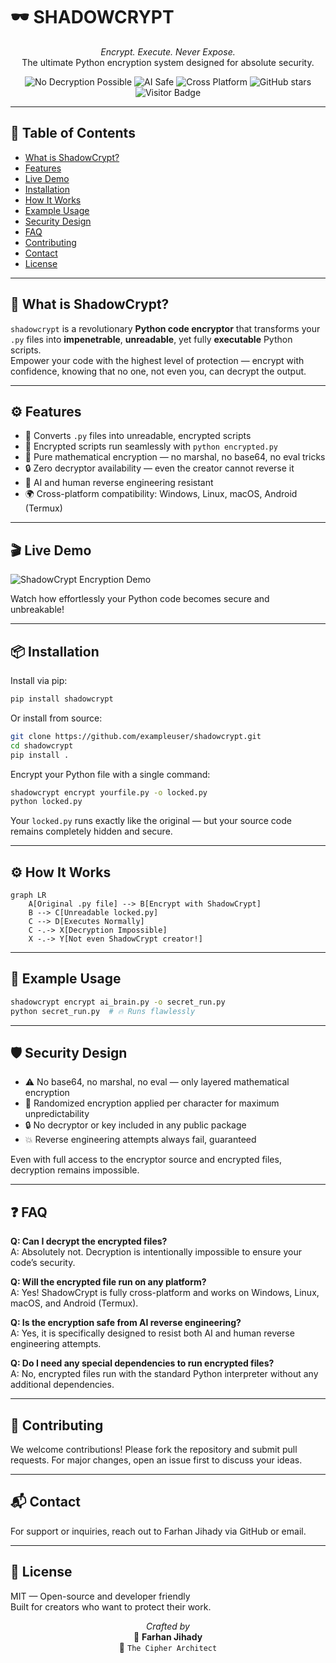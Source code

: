 # 🕶️ SHADOWCRYPT

<p align="center">
  <i>Encrypt. Execute. Never Expose.</i><br/>
  The ultimate Python encryption system designed for absolute security.
</p>

<p align="center">
  <img src="https://img.shields.io/badge/Decryption%20Possible-NO-red?style=flat-square" alt="No Decryption Possible"/>
  <img src="https://img.shields.io/badge/AI%20Safe-100%25-brightgreen?style=flat-square" alt="AI Safe"/>
  <img src="https://img.shields.io/badge/Platform-All%20OS-green?style=flat-square" alt="Cross Platform"/>
  <img src="https://img.shields.io/github/stars/exampleuser/shadowcrypt?style=social" alt="GitHub stars"/>
  <img src="https://visitor-badge.laobi.icu/badge?page_id=exampleuser.shadowcrypt" alt="Visitor Badge"/>
</p>

---

## 📑 Table of Contents

- [What is ShadowCrypt?](#-what-is-shadowcrypt)
- [Features](#-features)
- [Live Demo](#-live-demo)
- [Installation](#-installation)
- [How It Works](#-how-it-works)
- [Example Usage](#-example-usage)
- [Security Design](#-security-design)
- [FAQ](#-faq)
- [Contributing](#-contributing)
- [Contact](#-contact)
- [License](#-license)

---

## 🧠 What is ShadowCrypt?

`shadowcrypt` is a revolutionary **Python code encryptor** that transforms your `.py` files into **impenetrable**, **unreadable**, yet fully **executable** Python scripts.  
Empower your code with the highest level of protection — encrypt with confidence, knowing that no one, not even you, can decrypt the output.

---

## ⚙️ Features

- 🔐 Converts `.py` files into unreadable, encrypted scripts
- 🚀 Encrypted scripts run seamlessly with `python encrypted.py`
- 🧮 Pure mathematical encryption — no marshal, no base64, no eval tricks
- 🔒 Zero decryptor availability — even the creator cannot reverse it
- 🤖 AI and human reverse engineering resistant
- 🌍 Cross-platform compatibility: Windows, Linux, macOS, Android (Termux)

---

## 🎬 Live Demo

![ShadowCrypt Encryption Demo](https://via.placeholder.com/700x350?text=ShadowCrypt+Encryption+Demo)

Watch how effortlessly your Python code becomes secure and unbreakable!

---

## 📦 Installation

Install via pip:

```bash
pip install shadowcrypt
```

Or install from source:

```bash
git clone https://github.com/exampleuser/shadowcrypt.git
cd shadowcrypt
pip install .
```

Encrypt your Python file with a single command:

```bash
shadowcrypt encrypt yourfile.py -o locked.py
python locked.py
```

Your `locked.py` runs exactly like the original — but your source code remains completely hidden and secure.

---

## ⚙️ How It Works

```mermaid
graph LR
    A[Original .py file] --> B[Encrypt with ShadowCrypt]
    B --> C[Unreadable locked.py]
    C --> D[Executes Normally]
    C -.-> X[Decryption Impossible]
    X -.-> Y[Not even ShadowCrypt creator!]
```

---

## 🧪 Example Usage

```bash
shadowcrypt encrypt ai_brain.py -o secret_run.py
python secret_run.py  # 🔥 Runs flawlessly
```

---

## 🛡 Security Design

- ⚠️ No base64, no marshal, no eval — only layered mathematical encryption
- 🔑 Randomized encryption applied per character for maximum unpredictability
- 🔒 No decryptor or key included in any public package
- 💥 Reverse engineering attempts always fail, guaranteed

Even with full access to the encryptor source and encrypted files, decryption remains impossible.

---

## ❓ FAQ

**Q: Can I decrypt the encrypted files?**  
A: Absolutely not. Decryption is intentionally impossible to ensure your code’s security.

**Q: Will the encrypted file run on any platform?**  
A: Yes! ShadowCrypt is fully cross-platform and works on Windows, Linux, macOS, and Android (Termux).

**Q: Is the encryption safe from AI reverse engineering?**  
A: Yes, it is specifically designed to resist both AI and human reverse engineering attempts.

**Q: Do I need any special dependencies to run encrypted files?**  
A: No, encrypted files run with the standard Python interpreter without any additional dependencies.

---

## 🤝 Contributing

We welcome contributions! Please fork the repository and submit pull requests. For major changes, open an issue first to discuss your ideas.

---

## 📬 Contact

For support or inquiries, reach out to Farhan Jihady via GitHub or email.

---

## 📜 License

MIT — Open-source and developer friendly  
Built for creators who want to protect their work.

<p align="center"> <i>Crafted by</i><br/> 🧠 <b>Farhan Jihady</b><br/> 🔮 <code>The Cipher Architect</code> </p>
